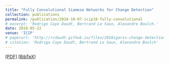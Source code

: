```yaml
---
title: "Fully Convolutional Siamese Networks for Change Detection"
collection: publications
permalink: /publication/2018-10-07-icip18-fully-convolutional
# excerpt: 'Rodrigo Caye Daudt, Bertrand Le Saux, Alexandre Boulch.'
date: 2018-05-22
venue: 'ICIP'
# paperurl: 'http://rcdaudt.github.io/files/2018igarss-change-detection.pdf'
# citation: 'Rodrigo Caye Daudt, Bertrand Le Saux, Alexandre Boulch'
---
```


[[PDF]](http://rcdaudt.github.io/files/2018icip-fully-convolutional.pdf) [[BibTeX]](http://rcdaudt.github.io/files/daudt2018fully.bib)

